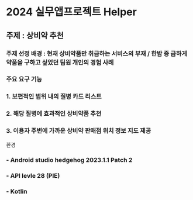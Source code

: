 # 2024 실무앱프로젝트 Helper
## 주제 : 상비약 추천
### 주제 선정 배경 : 현재 상비약품만 취급하는 서비스의 부재 / 한밤 중 급하게 약품을 구하고 싶었던 팀원 개인의 경험 사례
### 주요 요구 기능 
###  1. 보편적인 범위 내의 질병 카드 리스트
###  2. 해당 질병에 효과적인 상비약품 추천
###  3. 이용자 주변에 가까운 상비약 판매점 위치 정보 지도 제공


환경
### - Android studio hedgehog 2023.1.1 Patch 2
### - API levle 28 (PIE)
### - Kotlin

